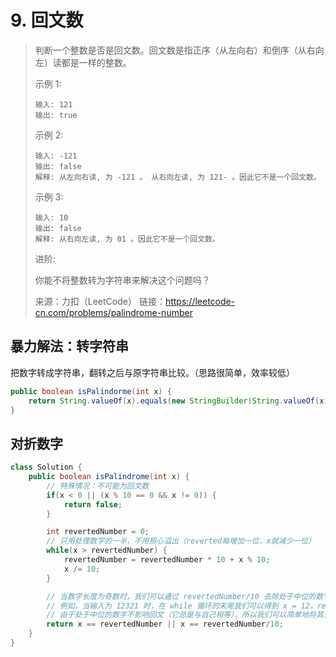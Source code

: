 # 9. 回文数

> 判断一个整数是否是回文数。回文数是指正序（从左向右）和倒序（从右向左）读都是一样的整数。
>
> 示例 1:
>
> ```
> 输入: 121
> 输出: true
> ```
>
>
> 示例 2:
>
> ```
> 输入: -121
> 输出: false
> 解释: 从左向右读, 为 -121 。 从右向左读, 为 121- 。因此它不是一个回文数。
> ```
>
>
> 示例 3:
>
> ```
> 输入: 10
> 输出: false
> 解释: 从右向左读, 为 01 。因此它不是一个回文数。
> ```
>
>
> 进阶:
>
> 你能不将整数转为字符串来解决这个问题吗？
>
> 来源：力扣（LeetCode）
> 链接：https://leetcode-cn.com/problems/palindrome-number



## 暴力解法：转字符串

把数字转成字符串，翻转之后与原字符串比较。（思路很简单，效率较低）

```java
public boolean isPalindorme(int x) {
    return String.valueOf(x).equals(new StringBuilder(String.valueOf(x)).reverse().toString());
}
```



## 对折数字



```java
class Solution {
    public boolean isPalindrome(int x) {
        // 特殊情况：不可能为回文数
        if(x < 0 || (x % 10 == 0 && x != 0)) {
            return false;
        }

        int revertedNumber = 0;
        // 只用处理数字的一半，不用担心溢出（reverted每增加一位，x就减少一位）
        while(x > revertedNumber) {
            revertedNumber = revertedNumber * 10 + x % 10;
            x /= 10;
        }

        // 当数字长度为奇数时，我们可以通过 revertedNumber/10 去除处于中位的数字。
        // 例如，当输入为 12321 时，在 while 循环的末尾我们可以得到 x = 12，revertedNumber = 123，
        // 由于处于中位的数字不影响回文（它总是与自己相等），所以我们可以简单地将其去除。
        return x == revertedNumber || x == revertedNumber/10;
    }
}
```

